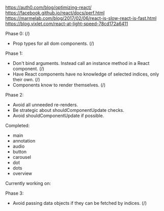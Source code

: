 https://auth0.com/blog/optimizing-react/
https://facebook.github.io/react/docs/perf.html
https://marmelab.com/blog/2017/02/06/react-is-slow-react-is-fast.html
https://blog.vixlet.com/react-at-light-speed-78cd172a6411

Phase 0: (/)
* Prop types for all dom components. (/)

Phase 1:
* Don't bind arguments. Instead call an instance method in a React component. (/)
* Have React components have no knowledge of selected indices, only their own. (/)
* Components know to render themselves. (/)

Phase 2:
* Avoid all unneeded re-renders.
* Be strategic about shouldComponentUpdate checks.
* Avoid shouldComponentUpdate if possible.

Completed:
* main
* annotation
* audio
* button
* carousel
* dot
* dots
* overview


Currently working on:

Phase 3:
* Avoid passing data objects if they can be fetched by indices. (/)
